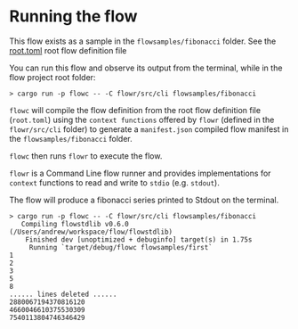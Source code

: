 # Running the flow

This flow exists as a sample in the `flowsamples/fibonacci` folder. See the 
[root.toml](../../flowsamples/fibonacci/root.toml) root flow definition file

You can run this flow and observe its output from the terminal, while in the flow project root folder:

```shell script
> cargo run -p flowc -- -C flowr/src/cli flowsamples/fibonacci
```

`flowc` will compile the flow definition from the root flow definition file (`root.toml`) using the `context functions`
offered by `flowr` (defined in the `flowr/src/cli` folder) to generate a `manifest.json` compiled flow manifest in the 
`flowsamples/fibonacci` folder.

`flowc` then runs `flowr` to execute the flow.

`flowr` is a Command Line flow runner and provides implementations for `context` functions to read and write to `stdio` (e.g. `stdout`).

The flow will produce a fibonacci series printed to Stdout on the terminal.

```shell script
> cargo run -p flowc -- -C flowr/src/cli flowsamples/fibonacci
   Compiling flowstdlib v0.6.0 (/Users/andrew/workspace/flow/flowstdlib)
    Finished dev [unoptimized + debuginfo] target(s) in 1.75s
     Running `target/debug/flowc flowsamples/first`
1
2
3
5
8
...... lines deleted ......
2880067194370816120
4660046610375530309
7540113804746346429
```